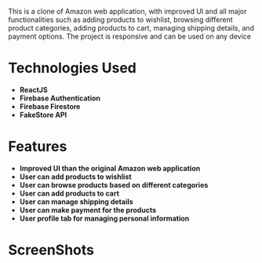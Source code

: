 This is a clone of Amazon web application, with improved UI and all major functionalities such as adding products to wishlist, browsing different product categories, adding products to cart, managing shipping details, and payment options. The project is responsive and can be used on any device

# Technologies Used

- **ReactJS**
- **Firebase Authentication**
- **Firebase Firestore**
- **FakeStore API**

# Features
- **Improved UI than the original Amazon web application**
- **User can add products to wishlist**
- **User can browse products based on different categories**
- **User can add products to cart**
- **User can manage shipping details**
- **User can make payment for the products**
- **User profile tab for managing personal information**

# ScreenShots
